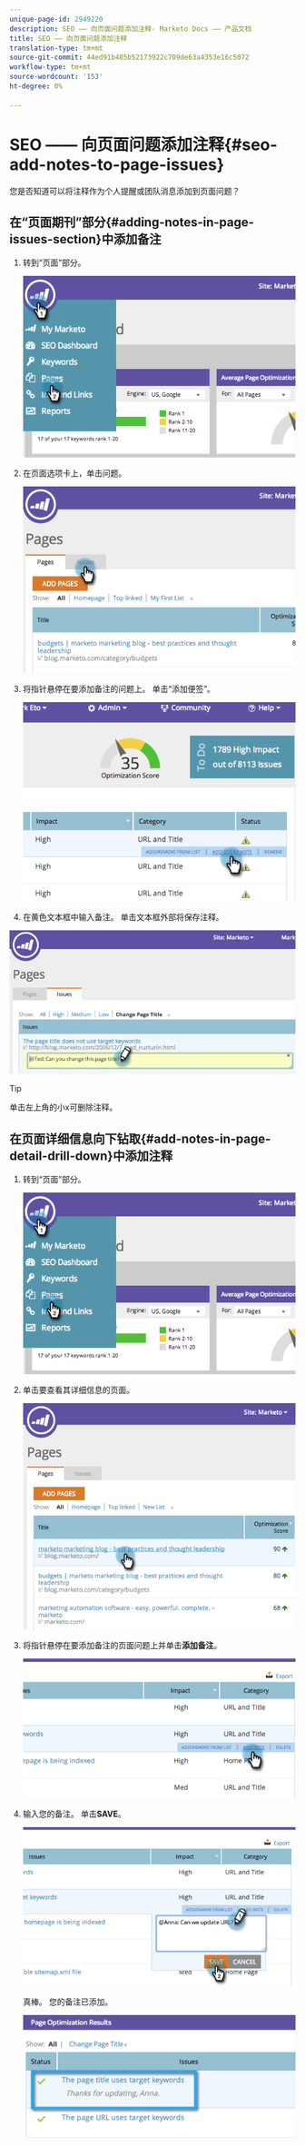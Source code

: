 ```yaml
---
unique-page-id: 2949220
description: SEO —— 向页面问题添加注释- Marketo Docs —— 产品文档
title: SEO —— 向页面问题添加注释
translation-type: tm+mt
source-git-commit: 44ed91b485b52173922c709de63a4353e16c5072
workflow-type: tm+mt
source-wordcount: '153'
ht-degree: 0%

---
```



# SEO —— 向页面问题添加注释{#seo-add-notes-to-page-issues}

您是否知道可以将注释作为个人提醒或团队消息添加到页面问题？

## 在“页面期刊”部分{#adding-notes-in-page-issues-section}中添加备注

1. 转到“页面”部分。

   ![](assets/image2014-9-18-13-3a11-3a43.png)

1. 在页面选项卡上，单击问题。

   ![](assets/image2014-9-18-13-3a12-3a0.png)

1. 将指针悬停在要添加备注的问题上。 单击“添加便签”。

   ![](assets/image2014-9-18-13-3a12-3a6.png)

1. 在黄色文本框中输入备注。 单击文本框外部将保存注释。

![](assets/image2014-9-18-13-3a12-3a32.png)

>[!TIP]
>
>单击左上角的小x可删除注释。

## 在页面详细信息向下钻取{#add-notes-in-page-detail-drill-down}中添加注释

1. 转到“页面”部分。

   ![](assets/image2014-9-18-13-3a12-3a59.png)

1. 单击要查看其详细信息的页面。

   ![](assets/image2014-9-18-13-3a13-3a42.png)

1. 将指针悬停在要添加备注的页面问题上并单击&#x200B;**添加备注**。

   ![](assets/image2014-9-18-13-3a13-3a46.png)

1. 输入您的备注。 单击&#x200B;**SAVE**。

   ![](assets/image2014-9-18-13-3a14-3a5.png)

   真棒。 您的备注已添加。

   ![](assets/image2014-9-18-13-3a14-3a20.png)

